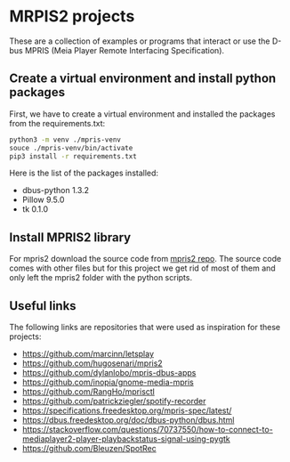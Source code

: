 # MRPIS2 projects

These are a collection of examples or programs that interact or use the D-bus MPRIS (Meia Player Remote Interfacing
Specification).

## Create a virtual environment and install python packages

First, we have to create a virtual environment and installed the packages from the requirements.txt:
```bash
python3 -m venv ./mpris-venv
souce ./mpris-venv/bin/activate
pip3 install -r requirements.txt
```
Here is the list of the packages installed:
- dbus-python 1.3.2
- Pillow      9.5.0
- tk          0.1.0

## Install MPRIS2 library

For mpris2 download the source code from [mpris2 repo](https://github.com/hugosenari/mpris2/tree/master).
The source code comes with other files but for this project we get rid of most of them and only left the mpris2 folder
with the python scripts.

## Useful links

The following links are repositories that were used as inspiration for these projects:
- https://github.com/marcinn/letsplay
- https://github.com/hugosenari/mpris2
- https://github.com/dylanlobo/mpris-dbus-apps
- https://github.com/inopia/gnome-media-mpris
- https://github.com/RangHo/mprisctl
- https://github.com/patrickziegler/spotify-recorder
- https://specifications.freedesktop.org/mpris-spec/latest/
- https://dbus.freedesktop.org/doc/dbus-python/dbus.html
- https://stackoverflow.com/questions/70737550/how-to-connect-to-mediaplayer2-player-playbackstatus-signal-using-pygtk
- https://github.com/Bleuzen/SpotRec